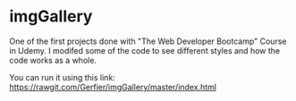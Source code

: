 # imgGallery
One of the first projects done with "The Web Developer Bootcamp" Course in Udemy. I modifed some of the code to see different styles and how the code works as a whole.

You can run it using this link: https://rawgit.com/Gerfier/imgGallery/master/index.html




